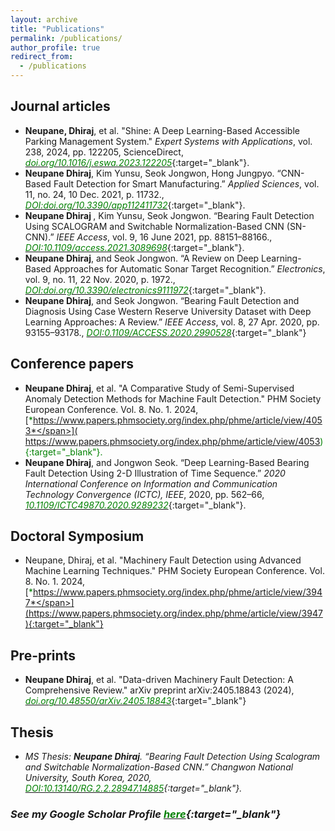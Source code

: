 ```yaml
---
layout: archive
title: "Publications"
permalink: /publications/
author_profile: true
redirect_from:
  - /publications
---
```


Journal articles
----------------
*  <b>Neupane, Dhiraj</b>, et al. "Shine: A Deep Learning-Based Accessible Parking Management System." <i>Expert Systems with Applications</i>, vol. 238, 2024, pp. 122205, ScienceDirect, [<span style="color:green">*doi.org/10.1016/j.eswa.2023.122205*</span>](https://doi.org/10.1016/j.eswa.2023.122205){:target="_blank"}.
* <b>Neupane Dhiraj</b>, Kim Yunsu, Seok Jongwon, Hong Jungpyo. “CNN-Based Fault Detection for Smart Manufacturing.” <i>Applied Sciences</i>, vol. 11, no. 24, 10 Dec. 2021, p. 11732., [<span style="color:green">*DOI:doi.org/10.3390/app112411732*</span>](https://doi.org/10.3390/app112411732){:target="_blank"}.
* <b>Neupane Dhiraj </b>, Kim Yunsu, Seok Jongwon. “Bearing Fault Detection Using SCALOGRAM and Switchable Normalization-Based CNN (SN-CNN).” <i>IEEE Access</i>, vol. 9, 16 June 2021, pp. 88151–88166., [<span style="color:green">*DOI:10.1109/access.2021.3089698*</span>](https://ieeexplore.ieee.org/document/9456898){:target="_blank"}.
* <b>Neupane Dhiraj</b>, and Seok Jongwon. “A Review on Deep Learning-Based Approaches for Automatic Sonar Target Recognition.” <i>Electronics</i>, vol. 9, no. 11, 22 Nov. 2020, p. 1972., [<span style="color:green">*DOI:doi.org/10.3390/electronics9111972*</span>](https://doi.org/10.3390/electronics9111972){:target="_blank"}. 
* <b>Neupane Dhiraj</b>, and Seok Jongwon. “Bearing Fault Detection and Diagnosis Using Case Western Reserve University Dataset with Deep Learning Approaches: A Review.” <i>IEEE Access</i>, vol. 8, 27 Apr. 2020, pp. 93155–93178., [<span style="color:green">*DOI:0.1109/ACCESS.2020.2990528*</span>](https://ieeexplore.ieee.org/document/9078761){:target="_blank"}

 
Conference papers
----------------------------
* **Neupane Dhiraj**, et al. "A Comparative Study of Semi-Supervised Anomaly Detection Methods for Machine Fault Detection." PHM Society European Conference. Vol. 8. No. 1. 2024, [<span style="color:green">*https://www.papers.phmsociety.org/index.php/phme/article/view/4053*</span>](
https://www.papers.phmsociety.org/index.php/phme/article/view/4053){:target="_blank"}.
* <b>Neupane Dhiraj</b>, and Jongwon Seok. “Deep Learning-Based Bearing Fault Detection Using 2-D Illustration of Time Sequence.” <i>2020 International Conference on Information and Communication Technology Convergence (ICTC), IEEE</i>, 2020, pp. 562–66, [<span style="color:green">*10.1109/ICTC49870.2020.9289232*</span>](
https://ieeexplore.ieee.org/abstract/document/9289232){:target="_blank"}.

Doctoral Symposium
-------------
* Neupane, Dhiraj, et al. "Machinery Fault Detection using Advanced Machine Learning Techniques." PHM Society European Conference. Vol. 8. No. 1. 2024, [<span style="color:green">*https://www.papers.phmsociety.org/index.php/phme/article/view/3947*</span>](https://www.papers.phmsociety.org/index.php/phme/article/view/3947){:target="_blank"}



Pre-prints
-------------
* **Neupane Dhiraj**, et al. "Data-driven Machinery Fault Detection: A Comprehensive Review." arXiv preprint arXiv:2405.18843 (2024), [<span style="color:green">*doi.org/10.48550/arXiv.2405.18843*</span>](https://doi.org/10.48550/arXiv.2405.18843){:target="_blank"}


Thesis
--------------------------
* <i>MS Thesis:<i/> <b>Neupane Dhiraj</b>. “Bearing Fault Detection Using Scalogram and Switchable Normalization-Based CNN.” <i>Changwon National University, South  Korea</i>, 2020, [<span style="color:green">*DOI:10.13140/RG.2.2.28947.14885*</span>]( https://www.researchgate.net/publication/367458109_Bearing_Fault_Detection_Using_Scalogram_and_Switchable_Normalization-Based_CNN){:target="_blank"}.

### See my Google Scholar Profile [<span style="color:green">*here*</span>](https://scholar.google.com/citations?user=KtSkA68AAAAJ&hl=en){:target="_blank"}
